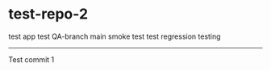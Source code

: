 # test-repo-2
test app
test
QA-branch
 main
 smoke test
 test
 regression testing
***************************
Test commit 1
